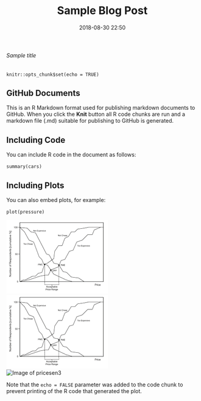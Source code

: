 ﻿---
title: "Sample Blog Post"
layout: post
date: 2018-08-30 22:50
tag:
- English
blog: true
star: false
---

###### Sample title

```
knitr::opts_chunk$set(echo = TRUE)
```

## GitHub Documents

This is an R Markdown format used for publishing markdown documents to GitHub. When you click the **Knit** button all R code chunks are run and a markdown file (.md) suitable for publishing to GitHub is generated.

## Including Code

You can include R code in the document as follows:

```
summary(cars)
```

## Including Plots

You can also embed plots, for example:

```
plot(pressure)
```
![Image of pricesen1](https://github.com/asadalishah/asadalishah.github.io/blob/master/assets/images/pricesen.png)  
![Image of pricesen2](https://raw.githubusercontent.com/asadalishah/asadalishah.github.io/master/assets/images/pricesen.png)  
![Image of pricesen3](https://asadalishah.github.io/assets/images/pricesen.png)  
    

Note that the `echo = FALSE` parameter was added to the code chunk to prevent printing of the R code that generated the plot.